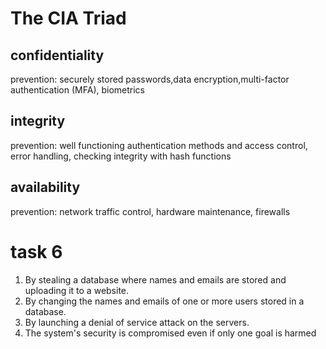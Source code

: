 # The CIA Triad

## confidentiality

prevention: securely stored passwords,data encryption,multi-factor authentication (MFA), biometrics

## integrity

prevention: well functioning authentication methods and access control, error handling, checking integrity with hash functions

## availability

prevention: network traffic control, hardware maintenance, firewalls

# task 6

1. By stealing a database where names and emails are stored and uploading it to a website.
2. By changing the names and emails of one or more users stored in a database.
3. By launching a denial of service attack on the servers.
4. The system's security is compromised even if only one goal is harmed
